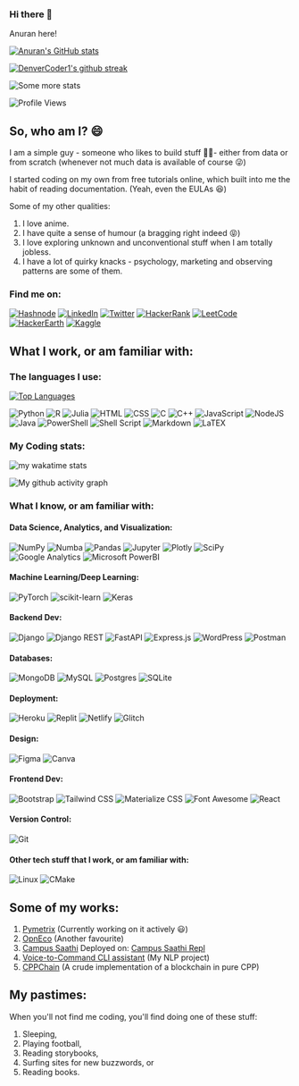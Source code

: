 ### Hi there 👋

Anuran here! 

<!--
**anuran-roy/anuran-roy** is a ✨ _special_ ✨ repository because its `README.md` (this file) appears on your GitHub profile.

Here are some ideas to get you started:

- 🔭 I’m currently working on ...
- 🌱 I’m currently learning ...
- 👯 I’m looking to collaborate on ...
- 🤔 I’m looking for help with ...
- 💬 Ask me about ...
- 📫 How to reach me: ...
- 😄 Pronouns: ...
- ⚡ Fun fact: ...
-->


[![Anuran's GitHub stats](https://github-readme-stats.vercel.app/api?username=anuran-roy&show_icons=true&theme=chartreuse-dark)](https://github.com/anuraghazra/github-readme-stats)

[![DenverCoder1's github streak](https://github-readme-streak-stats.herokuapp.com/?user=anuran-roy&theme=gruvbox_duo)](https://github.com/DenverCoder1/github-readme-streak-stats)

![Some more stats](https://github-profile-trophy.vercel.app/?username=ryo-ma&no-bg=true&no-frame=true&column=3&margin-w=15&margin-h=15)

![Profile Views](https://komarev.com/ghpvc/?username=anuran-roy&color=6ad600)

## So, who am I? 😄

I am a simple guy - someone who likes to build stuff 🧑‍🔧- either from data or from scratch (whenever not much data is available of course 😜)

I started coding on my own from free tutorials online, which built into me the habit of reading documentation. (Yeah, even the EULAs 😆)

Some of my other qualities:

1. I love anime.
2. I have quite a sense of humour (a bragging right indeed 😝)
3. I love exploring unknown and unconventional stuff when I am totally jobless.
4. I have a lot of quirky knacks - psychology, marketing and observing patterns are some of them.

### Find me on:

[![Hashnode](https://img.shields.io/badge/Hashnode-2962FF?style=for-the-badge&logo=hashnode&logoColor=white)](https://tinker.hashnode.dev/)
[![LinkedIn](https://img.shields.io/badge/LinkedIn-0077B5?style=for-the-badge&logo=linkedin&logoColor=white)](https://www.linkedin.com/in/anuran-roy/)
[![Twitter](https://img.shields.io/badge/Twitter-1DA1F2?style=for-the-badge&logo=twitter&logoColor=white)](https://twitter.com/AnuranRoy)
[![HackerRank](https://img.shields.io/badge/-Hackerrank-2EC866?style=for-the-badge&logo=HackerRank&logoColor=white)](https://www.hackerrank.com/anuranroy02)
[![LeetCode](https://img.shields.io/badge/LeetCode-000000?style=for-the-badge&logo=LeetCode&logoColor=#d16c06)](https://leetcode.com/anuran-roy/)
[![HackerEarth](https://img.shields.io/badge/HackerEarth-%232C3454.svg?&style=for-the-badge&logo=HackerEarth&logoColor=Blue)](https://www.hackerearth.com/@anuranroy02)
[![Kaggle](https://img.shields.io/badge/Kaggle-20BEFF?style=for-the-badge&logo=Kaggle&logoColor=white)](https://www.kaggle.com/anuranroy)
  
## What I work, or am familiar with:

### The languages I use:

[![Top Languages](https://github-readme-stats.vercel.app/api/top-langs/?username=anuran-roy&layout=compact&langs_count=10&theme=chartreuse-dark)](https://github.com/anuraghazra/github-readme-stats)


![Python](https://img.shields.io/badge/python-3670A0?style=for-the-badge&logo=python&logoColor=ffdd54)
![R](https://img.shields.io/badge/r-%23276DC3.svg?style=for-the-badge&logo=r&logoColor=white)
![Julia](https://img.shields.io/badge/-Julia-9558B2?style=for-the-badge&logo=julia&logoColor=white)
![HTML](https://img.shields.io/badge/HTML-239120?style=for-the-badge&logo=html5&logoColor=white)
![CSS](https://img.shields.io/badge/CSS-239120?&style=for-the-badge&logo=css3&logoColor=white)
![C](https://img.shields.io/badge/c-%2300599C.svg?style=for-the-badge&logo=c&logoColor=white)
![C++](https://img.shields.io/badge/c++-%2300599C.svg?style=for-the-badge&logo=c%2B%2B&logoColor=white)
![JavaScript](https://img.shields.io/badge/javascript-%23323330.svg?style=for-the-badge&logo=javascript&logoColor=%23F7DF1E)
![NodeJS](https://img.shields.io/badge/node.js-6DA55F?style=for-the-badge&logo=node.js&logoColor=white)
![Java](https://img.shields.io/badge/java-%23ED8B00.svg?style=for-the-badge&logo=java&logoColor=white)
![PowerShell](https://img.shields.io/badge/PowerShell-5391FE?style=for-the-badge&logo=PowerShell&logoColor=white)
![Shell Script](https://img.shields.io/badge/shell_script-%23121011.svg?style=for-the-badge&logo=gnu-bash&logoColor=white)
![Markdown](https://img.shields.io/badge/markdown-%23000000.svg?style=for-the-badge&logo=markdown&logoColor=white)
![LaTEX](https://img.shields.io/badge/LaTeX-47A141?style=for-the-badge&logo=LaTeX&logoColor=white)
<!-- ![LaTeX](https://img.shields.io/badge/latex-%23008080.svg?style=for-the-badge&logo=latex&logoColor=white) -->

### My Coding stats:

![my wakatime stats](https://github-readme-stats.vercel.app/api/wakatime?username=anuranroy&theme=chartreuse-dark) <!--](https://github.com/anuraghazra/github-readme-stats) -->

![My github activity graph](https://activity-graph.herokuapp.com/graph?username=anuran-roy&theme=react-dark&custom_title=My%20Commits%20Graph%20&hide_border=true)

### What I know, or am familiar with:

#### Data Science, Analytics, and Visualization:

![NumPy](https://img.shields.io/badge/numpy-%23013243.svg?style=for-the-badge&logo=numpy&logoColor=white)
![Numba](https://img.shields.io/badge/Numba-00A3E0?style=for-the-badge&logo=Numba&logoColor=white)
![Pandas](https://img.shields.io/badge/pandas-%23150458.svg?style=for-the-badge&logo=pandas&logoColor=white)
![Jupyter](https://img.shields.io/badge/Jupyter-F37626.svg?&style=for-the-badge&logo=Jupyter&logoColor=white)
![Plotly](https://img.shields.io/badge/Plotly-239120?style=for-the-badge&logo=plotly&logoColor=white)
![SciPy](https://img.shields.io/badge/SciPy-%230C55A5.svg?style=for-the-badge&logo=scipy&logoColor=%white)
![Google Analytics](https://img.shields.io/badge/Google%20Analytics-E37400?style=for-the-badge&logo=google%20analytics&logoColor=white)
![Microsoft PowerBI](https://img.shields.io/badge/PowerBI-F2C811?style=for-the-badge&logo=Power%20BI&logoColor=white)

#### Machine Learning/Deep Learning:

![PyTorch](https://img.shields.io/badge/PyTorch-%23EE4C2C.svg?style=for-the-badge&logo=PyTorch&logoColor=white)
![scikit-learn](https://img.shields.io/badge/scikit--learn-%23F7931E.svg?style=for-the-badge&logo=scikit-learn&logoColor=white)
![Keras](https://img.shields.io/badge/Keras-D00000?style=for-the-badge&logo=Keras&logoColor=white)

#### Backend Dev:

![Django](https://img.shields.io/badge/django-%23092E20.svg?style=for-the-badge&logo=django&logoColor=white)
![Django REST](https://img.shields.io/badge/DJANGO-REST-ff1709?style=for-the-badge&logo=django&logoColor=white&color=ff1709&labelColor=gray)
![FastAPI](https://img.shields.io/badge/FastAPI-005571?style=for-the-badge&logo=fastapi)
![Express.js](https://img.shields.io/badge/express.js-%23404d59.svg?style=for-the-badge&logo=express&logoColor=%2361DAFB)
![WordPress](https://img.shields.io/badge/WordPress-%23117AC9.svg?style=for-the-badge&logo=WordPress&logoColor=white)
![Postman](https://img.shields.io/badge/Postman-FF6C37?style=for-the-badge&logo=postman&logoColor=white)

#### Databases:

![MongoDB](https://img.shields.io/badge/MongoDB-%234ea94b.svg?style=for-the-badge&logo=mongodb&logoColor=white)<!-- ![ElasticSearch](https://img.shields.io/badge/-ElasticSearch-005571?style=for-the-badge&logo=elasticsearch) --><!-- ![ApacheCassandra](https://img.shields.io/badge/cassandra-%231287B1.svg?style=for-the-badge&logo=apache-cassandra&logoColor=white) -->
![MySQL](https://img.shields.io/badge/MySQL-00000F?style=for-the-badge&logo=mysql&logoColor=white)
![Postgres](https://img.shields.io/badge/postgres-%23316192.svg?style=for-the-badge&logo=postgresql&logoColor=white)
![SQLite](https://img.shields.io/badge/sqlite-%2307405e.svg?style=for-the-badge&logo=sqlite&logoColor=white)

#### Deployment:

![Heroku](https://img.shields.io/badge/Heroku-430098?style=for-the-badge&logo=heroku&logoColor=white)
![Replit](https://img.shields.io/badge/replit-667881?style=for-the-badge&logo=replit&logoColor=white)
![Netlify](https://img.shields.io/badge/netlify-%23000000.svg?style=for-the-badge&logo=netlify&logoColor=#00C7B7)
![Glitch](https://img.shields.io/badge/glitch-%233333FF.svg?style=for-the-badge&logo=glitch&logoColor=white)

#### Design:

![Figma](https://img.shields.io/badge/Figma-F24E1E?style=for-the-badge&logo=figma&logoColor=white)
![Canva](https://img.shields.io/badge/Canva-%2300C4CC.svg?style=for-the-badge&logo=Canva&logoColor=white)


#### Frontend Dev:

![Bootstrap](https://img.shields.io/badge/bootstrap-%23563D7C.svg?style=for-the-badge&logo=bootstrap&logoColor=white)
![Tailwind CSS](https://img.shields.io/badge/Tailwind_CSS-38B2AC?style=for-the-badge&logo=tailwind-css&logoColor=white)
![Materialize CSS](https://img.shields.io/badge/-materialize--css-ff69b4?style=for-the-badge&logo=materialize--css&logoColor=white)
![Font Awesome](https://img.shields.io/badge/Font_Awesome-339AF0?style=for-the-badge&logo=fontawesome&logoColor=white)
![React](https://img.shields.io/badge/react-%2320232a.svg?style=for-the-badge&logo=react&logoColor=%2361DAFB)

#### Version Control:

![Git](https://img.shields.io/badge/git-%23F05033.svg?style=for-the-badge&logo=git&logoColor=white)

#### Other tech stuff that I work, or am familiar with: 

![Linux](https://img.shields.io/badge/Linux-FCC624?style=for-the-badge&logo=linux&logoColor=black)
![CMake](https://img.shields.io/badge/CMake-%23008FBA.svg?style=for-the-badge&logo=cmake&logoColor=white)

## Some of my works: 

1. [Pymetrix](https://github.com/anuran-roy/pymetrix) (Currently working on it actively 😃)
2. [OpnEco](https://github.com/anuran-roy/OpnEco) (Another favourite)
3. [Campus Saathi](https://github.com/anuran-roy/drax) Deployed on: [Campus Saathi Repl](https://campusseva1.misternegative21.repl.co)
4. [Voice-to-Command CLI assistant](https://github.com/anuran-roy/nlp-project) (My NLP project)
5. [CPPChain](https://github.com/anuran-roy/cppchain) (A crude implementation of a blockchain in pure CPP)

<!-- ## Status:

#### 0. Working mainly on 🤩: [**OpnEco**](https://github.com/anuran-roy/OpnEco) and [**Campus Saathi**](https://github.com/anuran-roy/hacknpitch)
#### 1. Contributing in my free time to 😃: [**OWASP Maryam**](https://github.com/saeeddhqan/Maryam)
#### 2. Working in free time on 😅: [**Drax**](https://github.com/anuran-roy/drax) and [**BarebonesDB**](https://github.com/anuran-roy/BarebonesDB)
#### 3. Almost on hiatus 🙁: [**OpnRank**](https://github.com/anuran-roy/OpnRank) -->

## My pastimes:

When you'll not find me coding, you'll find doing one of these stuff:

1. Sleeping,
2. Playing football,
3. Reading storybooks,
4. Surfing sites for new buzzwords, or
5. Reading books.

<!-- A summary of what I do (again): -->

<!-- If you're using "master" as default branch -->
<!-- ![Metrics](https://github.com/anuran-roy/anuran-roy/blob/master/github-metrics.svg) -->
<!-- If you're using "main" as default branch -->
<!-- ![Metrics](https://github.com/anuran-roy/anuran-roy/blob/main/github-metrics.svg) -->
<!-- If you're using the "columns" display mode -->
<!-- <img src="https://github.com/anuran-roy/anuran-roy/blob/master/github-metrics.svg" alt="Metrics" width="100%"> -->

<!--START_SECTION_PROFILE_VIEWS:readme-info-->
<!--END_SECTION_PROFILE_VIEWS:readme-info-->

<!--START_SECTION_LINES_OF_CODE:readme-info-->
<!--END_SECTION_LINES_OF_CODE:readme-info-->

<!--START_CONTRIBUTIONS:readme-info-->
<!--END_CONTRIBUTIONS:readme-info-->

<!--START_SECTION_DAILY_COMMIT:readme-info-->
<!--END_SECTION_DAILY_COMMIT:readme-info-->

<!--START_SECTION_WEEKLY_COMMIT:readme-info-->
<!--END_SECTION_WEEKLY_COMMIT:readme-info-->

<!--START_SECTION_LANGUAGE:readme-info-->
<!--END_SECTION_LANGUAGE:readme-info-->
